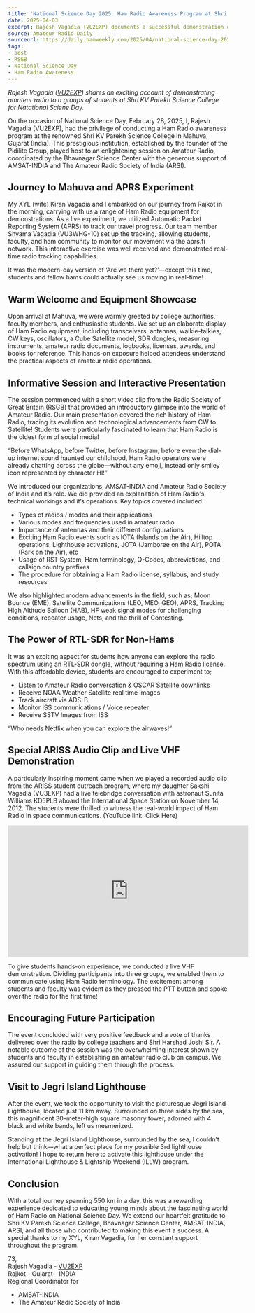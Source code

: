 ```yaml
---
title: 'National Science Day 2025: Ham Radio Awareness Program at Shri KV Parekh Science College, Mahuva, Gujarat (INDIA)'
date: 2025-04-03
excerpt: Rajesh Vagadia (VU2EXP) documents a successful demonstration of amateur radio to university students.
source: Amateur Radio Daily
sourceurl: https://daily.hamweekly.com/2025/04/national-science-day-2025-ham-radio-awareness-program-india/
tags:
- post
- RSGB
- National Science Day
- Ham Radio Awareness
---
```

*Rajesh Vagadia ([VU2EXP](https://www.qrz.com/db/vu2exp)) shares an exciting account of demonstrating amateur radio to a groups of students at Shri KV Parekh Science College for Natational Sciene Day.*

On the occasion of National Science Day, February 28, 2025, I, Rajesh Vagadia (VU2EXP), had the privilege of conducting a Ham Radio awareness program at the renowned Shri KV Parekh Science College in Mahuva, Gujarat (India). This prestigious institution, established by the founder of the Pidilite Group, played host to an enlightening session on Amateur Radio, coordinated by the Bhavnagar Science Center with the generous support of AMSAT-INDIA and The Amateur Radio Society of India (ARSI).

## Journey to Mahuva and APRS Experiment

My XYL (wife) Kiran Vagadia and I embarked on our journey from Rajkot in the morning, carrying with us a range of Ham Radio equipment for demonstrations. As a live experiment, we utilized Automatic Packet Reporting System (APRS) to track our travel progress. Our team member Shyama Vagadia (VU3WHG-10) set up the tracking, allowing students, faculty, and ham community to monitor our movement via the aprs.fi network. This interactive exercise was well received and demonstrated real-time radio tracking capabilities.

It was the modern-day version of ‘Are we there yet?’—except this time, students and fellow hams could actually see us moving in real-time!

## Warm Welcome and Equipment Showcase

Upon arrival at Mahuva, we were warmly greeted by college authorities, faculty members, and enthusiastic students. We set up an elaborate display of Ham Radio equipment, including transceivers, antennas, walkie-talkies, CW keys, oscillators, a Cube Satellite model, SDR dongles, measuring instruments, amateur radio documents, logbooks, licenses, awards, and books for reference. This hands-on exposure helped attendees understand the practical aspects of amateur radio operations.

## Informative Session and Interactive Presentation

The session commenced with a short video clip from the Radio Society of Great Britain (RSGB) that provided an introductory glimpse into the world of Amateur Radio. Our main presentation covered the rich history of Ham Radio, tracing its evolution and technological advancements from CW to Satellite!  Students were particularly fascinated to learn that Ham Radio is the oldest form of social media!

“Before WhatsApp, before Twitter, before Instagram, before even the dial-up internet sound haunted our childhood, Ham Radio operators were already chatting across the globe—without any emoji, instead only smiley icon represented by character HI!”

We introduced our organizations, AMSAT-INDIA and Amateur Radio Society of India and it’s role. We did provided an explanation of Ham Radio's technical workings and it’s operations. Key topics covered included:

- Types of radios / modes and their applications
- Various modes and frequencies used in amateur radio
- Importance of antennas and their different configurations
- Exciting Ham Radio events such as IOTA (Islands on the Air), Hilltop operations, Lighthouse activations, JOTA (Jamboree on the Air), POTA (Park on the Air), etc
- Usage of RST System, Ham terminology, Q-Codes, abbreviations, and callsign country prefixes
- The procedure for obtaining a Ham Radio license, syllabus, and study resources

We also highlighted modern advancements in the field, such as; Moon Bounce (EME), Satellite Communications (LEO, MEO, GEO), APRS, Tracking High Altitude Balloon (HAB),  HF weak signal modes for challenging conditions, repeater usage, Nets, and the thrill of Contesting.

## The Power of RTL-SDR for Non-Hams

It was an exciting aspect for students how anyone can explore the radio spectrum using an RTL-SDR dongle, without requiring a Ham Radio license. With this affordable device, students are encouraged to experiment to;

- Listen to Amateur Radio conversation & OSCAR Satellite downlinks
- Receive NOAA Weather Satellite real time images
- Track aircraft via ADS-B
- Monitor ISS communications / Voice repeater
- Receive SSTV Images from ISS

“Who needs Netflix when you can explore the airwaves!”

## Special ARISS Audio Clip and Live VHF Demonstration

A particularly inspiring moment came when we played a recorded audio clip from the ARISS student outreach program, where my daughter Sakshi Vagadia (VU3EXP) had a live telebridge conversation with astronaut Sunita Williams KD5PLB aboard the International Space Station on November 14, 2012. The students were thrilled to witness the real-world impact of Ham Radio in space communications. (YouTube link: Click Here)

<iframe width="550" height="300" src="https://www.youtube.com/embed/MWoyIiHRPg4?si=97-WhRikSxrgJpDW" title="Fram2 contact with DK0TU" frameborder="0" allow="accelerometer; autoplay; clipboard-write; encrypted-media; gyroscope; picture-in-picture; web-share" allowfullscreen></iframe>

To give students hands-on experience, we conducted a live VHF demonstration. Dividing participants into three groups, we enabled them to communicate using Ham Radio terminology. The excitement among students and faculty was evident as they pressed the PTT button and spoke over the radio for the first time!

## Encouraging Future Participation

The event concluded with very positive feedback and a vote of thanks delivered over the radio by college teachers and Shri Harshad Joshi Sir. A notable outcome of the session was the overwhelming interest shown by students and faculty in establishing an amateur radio club on campus. We assured our support in guiding them through the process.

## Visit to Jegri Island Lighthouse

After the event, we took the opportunity to visit the picturesque Jegri Island Lighthouse, located just 11 km away. Surrounded on three sides by the sea, this magnificent 30-meter-high square masonry tower, adorned with 4 black and white bands, left us mesmerized.

Standing at the Jegri Island Lighthouse, surrounded by the sea, I couldn’t help but think—what a perfect place for my possible 3rd lighthouse activation!  I hope to return here to activate this lighthouse under the International Lighthouse & Lightship Weekend  (ILLW) program.

## Conclusion

With a total journey spanning 550 km in a day, this was a rewarding experience dedicated to educating young minds about the fascinating world of Ham Radio on National Science Day. We extend our heartfelt gratitude to Shri KV Parekh Science College, Bhavnagar Science Center, AMSAT-INDIA, ARSI, and all those who contributed to making this event a success. A special thanks to my XYL, Kiran Vagadia, for her constant support throughout the program.

73,   
Rajesh Vagadia - [VU2EXP](https://www.qrz.com/db/vu2exp)   
Rajkot - Gujarat - INDIA   
Regional Coordinator for  

- AMSAT-INDIA
- The Amateur Radio Society of India